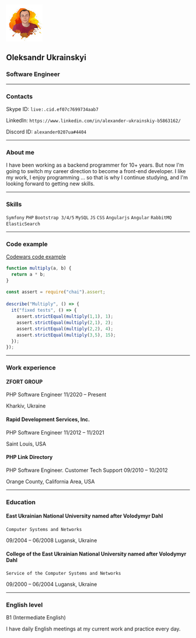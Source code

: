 ![My Photo](img/me.jpeg "My Photo")
## Oleksandr Ukrainskyi
### Software Engineer
*********

### Contacts

Skype ID: ``` live:.cid.ef07c7699734aab7 ```

LinkedIn: ``` https://www.linkedin.com/in/alexander-ukrainskiy-b5863162/ ```

Discord ID: ``` alexander0207ua#4404 ```

*********

### About me

I have been working as a backend programmer for 10+ years. But now I'm going to switch my career direction to
become a front-end developer. I like my work, I enjoy programming ... so that is why I continue studying,
and I'm looking forward to getting new skills.

*********

### Skills
```Symfony``` ```PHP``` ```Bootstrap 3/4/5``` ```MySQL``` ```JS``` ```CSS``` ```Angularjs``` ```Angular``` ```RabbitMQ```
````ElasticSearch````

*********
### Code example
[Codewars code example](https://www.codewars.com/kata/50654ddff44f800200000004/train/javascript)
```javascript
function multiply(a, b) {
  return a * b;
}
```

```javascript
const assert = require("chai").assert;

describe("Multiply", () => {
  it("fixed tests", () => {
    assert.strictEqual(multiply(1,1), 1);
    assert.strictEqual(multiply(2,1), 2);
    assert.strictEqual(multiply(2,2), 4);
    assert.strictEqual(multiply(3,5), 15);   
  });
});
```

*********

### Work experience

#### ZFORT GROUP
PHP Software Engineer
11/2020 – Present

Kharkiv, Ukraine

#### Rapid Development Services, Inc.
PHP Software Engineer
11/2012 – 11/2021

Saint Louis, USA

#### PHP Link Directory
PHP Software Engineer. Customer Tech Support
09/2010 – 10/2012

Orange County, California Area, USA

*********
### Education
#### East Ukrainian National University named after Volodymyr Dahl
``` Computer Systems and Networks ```

09/2004 – 06/2008 Lugansk, Ukraine

#### College of the East Ukrainian National University named after Volodymyr Dahl
``` Service of the Computer Systems and Networks ```

09/2000 – 06/2004 Lugansk, Ukraine
*********
### English level
B1 (Intermediate English)

I have daily English meetings at my current work and practice every day.

